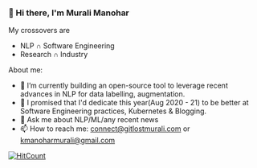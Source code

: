 ### 👋 Hi there, I'm Murali Manohar

My crossovers are
  * NLP ∩ Software Engineering
  * Research ∩ Industry 

<!--
**gitlost-murali/gitlost-murali** is a ✨ _special_ ✨ repository because its `README.md` (this file) appears on your GitHub profile.
-->

About me:

- 🔭 I’m currently building an open-source tool to leverage recent advances in NLP for data labelling, augmentation.
- 🌱 I promised that I'd dedicate this year(Aug 2020 - 21) to be better at Software Engineering practices, Kubernetes & Blogging.
- 💬 Ask me about NLP/ML/any recent news
- 📫 How to reach me: connect@gitlostmurali.com or kmanoharmurali@gmail.com

[![HitCount](http://hits.dwyl.com/gitlost-murali/gitlost-murali.svg)](http://hits.dwyl.com/gitlost-murali/gitlost-murali)
